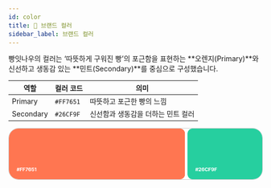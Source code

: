 ```yaml
---
id: color
title: 🌈 브랜드 컬러
sidebar_label: 브랜드 컬러
---
```


빵잇나우의 컬러는 ‘따뜻하게 구워진 빵’의 포근함을 표현하는 **오렌지(Primary)**와   신선하고 생동감 있는 **민트(Secondary)**를 중심으로 구성했습니다.

| 역할      | 컬러 코드 | 의미                               |
| --------- | --------- | ---------------------------------- |
| Primary   | `#FF7651` | 따뜻하고 포근한 빵의 느낌          |
| Secondary | `#26CF9F` | 신선함과 생동감을 더하는 민트 컬러 |


<img 
  src="/img/brand-identity/02_color.png"
  style="border: 1px solid #ccc; border-radius: 20px;">
